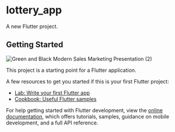 # lottery_app

A new Flutter project.

## Getting Started
![Green and Black Modern Sales Marketing Presentation (2)](https://github.com/AroojAslam/Lottery_app/assets/101873027/c0ec4525-e8f6-411d-a820-835623a8bd6b)


This project is a starting point for a Flutter application.

A few resources to get you started if this is your first Flutter project:

- [Lab: Write your first Flutter app](https://docs.flutter.dev/get-started/codelab)
- [Cookbook: Useful Flutter samples](https://docs.flutter.dev/cookbook)

For help getting started with Flutter development, view the
[online documentation](https://docs.flutter.dev/), which offers tutorials,
samples, guidance on mobile development, and a full API reference.

